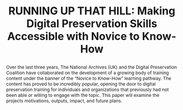 ---
abstract: Over the last three years, The National Archives (UK) and the Digital Preservation
  Coalition have collaborated on the development of a growing body of training content
  under the banner of the “Novice to Know-How” learning pathway. The content has proved
  to be incredibly popular, opening the door to digital preservation training for
  individuals and organizations that previously had not been able or willing to engage
  with the topic. This paper will examine the projects motivations, outputs, impact,
  and future plans.
creators:
- McMeekin, Sharon
- Haunton, Melinda
date: null
document_url: https://www.ideals.illinois.edu/items/128303/bitstreams/428971/data.pdf
grand_parent: iPRES
institutions: []
keywords:
- training
- workforce development
- skills
- collaboration
landing_page_url: https://hdl.handle.net/2142/121099
language: eng
layout: publication
license: CC-BY 4.0 International
notes_url: null
parent: iPRES 2023
publication_type: paper
size: null
slides_url: https://hdl.handle.net/2142/121683
source_name: iPRES
title: 'RUNNING UP THAT HILL: Making Digital Preservation Skills Accessible with Novice
  to Know-How'
year: 2023
---